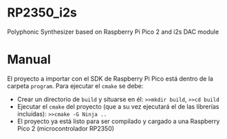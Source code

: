 # RP2350_i2s
Polyphonic Synthesizer based on Raspberry Pi Pico 2 and i2s DAC module


# Manual
El proyecto a importar con el SDK de Raspberry Pi Pico está dentro de la carpeta `program`. Para ejecutar el `cmake` se debe:
- Crear un directorio de `build` y situarse en él: `>>mkdir build`, `>>cd build`
- Ejecutar el `cmake` del proyecto (que a su vez ejecutará el de las librerías incluídas): `>>cmake -G Ninja ..`
- El proyecto ya está listo para ser compilado y cargado a una Raspberry Pico 2 (microcontrolador RP2350)  
